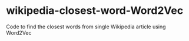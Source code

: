 # wikipedia-closest-word-Word2Vec
Code to find the closest words from single Wikipedia article using Word2Vec
